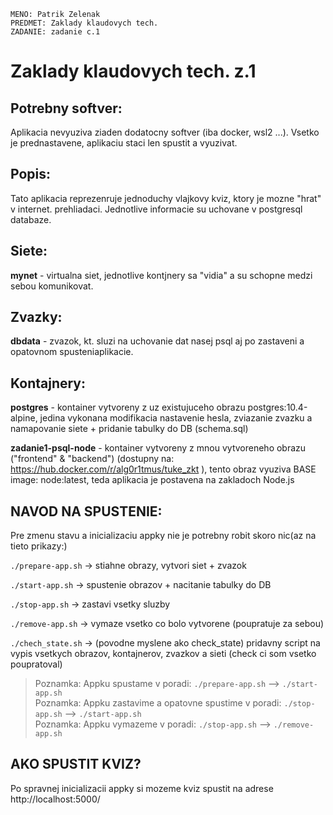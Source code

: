 

	MENO: Patrik Zelenak
	PREDMET: Zaklady klaudovych tech.
	ZADANIE: zadanie c.1

# Zaklady klaudovych tech. z.1

## Potrebny softver:

Aplikacia nevyuziva ziaden dodatocny softver (iba docker, wsl2 ...).
Vsetko je prednastavene, aplikaciu staci len spustit a vyuzivat.


## Popis:

Tato aplikacia reprezenruje jednoduchy vlajkovy kviz, ktory je mozne
"hrat" v internet. prehliadaci. Jednotlive informacie su uchovane
v postgresql databaze.



## Siete:

__mynet__ - virtualna siet, jednotlive kontjnery sa "vidia" a su 
schopne medzi sebou komunikovat.


## Zvazky:

__dbdata__ - zvazok, kt. sluzi na uchovanie dat nasej psql aj 
po zastaveni a opatovnom spusteniaplikacie.



## Kontajnery:

__postgres__ - kontainer vytvoreny z uz existujuceho obrazu postgres:10.4-alpine,
jedina vykonana modifikacia nastavenie hesla, zviazanie zvazku a namapovanie
siete + pridanie tabulky do DB (schema.sql)
 
__zadanie1-psql-node__ - kontainer vytvoreny z mnou vytvoreneho obrazu ("frontend" & "backend")
(dostupny na: https://hub.docker.com/r/alg0r1tmus/tuke_zkt ), tento obraz 
vyuziva BASE image: node:latest, teda aplikacia je postavena na zakladoch
Node.js 


## NAVOD NA SPUSTENIE:
Pre zmenu stavu a inicializaciu appky nie je potrebny robit skoro nic(az na tieto prikazy:)

```./prepare-app.sh``` -> stiahne obrazy, vytvori siet + zvazok

```./start-app.sh```  -> spustenie obrazov + nacitanie tabulky do DB

```./stop-app.sh```   -> zastavi vsetky sluzby 

```./remove-app.sh``` -> vymaze vsetko co bolo vytvorene (poupratuje za sebou)

```./chech_state.sh``` -> (povodne myslene ako check_state) pridavny script na vypis vsetkych
obrazov, kontajnerov, zvazkov a sieti (check ci som vsetko poupratoval)


> Poznamka: Appku spustame v poradi:  ```./prepare-app.sh```   -->    ```./start-app.sh```\
Poznamka: Appku zastavime a opatovne spustime v poradi: ```./stop-app.sh```   -->   ```./start-app.sh```\
 Poznamka: Appku vymazeme v poradi:  ```./stop-app.sh```   -->   ```./remove-app.sh```



## AKO SPUSTIT KVIZ?

Po spravnej inicializacii appky si mozeme kviz spustit na adrese http://localhost:5000/


